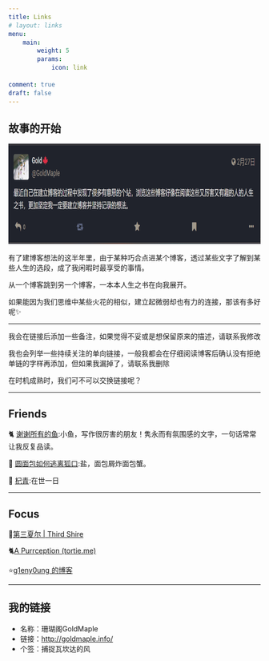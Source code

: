 ```yaml
---
title: Links
# layout: links
menu:
    main: 
        weight: 5
        params:
            icon: link

comment: true
draft: false
---
```

## 故事的开始
<div align="left">    
<img src="image.png" alt="故事的开始" width="800" height="200">
</div>

有了建博客想法的这半年里，由于某种巧合点进某个博客，透过某些文字了解到某些人生的选段，成了我闲暇时最享受的事情。

从一个博客跳到另一个博客，一本本人生之书在向我展开。

如果能因为我们思维中某些火花的相似，建立起微弱却也有力的连接，那该有多好呢✨

---

我会在链接后添加一些备注，如果觉得不妥或是想保留原来的描述，请联系我修改

我也会列举一些持续关注的单向链接，一般我都会在仔细阅读博客后确认没有拒绝单链的字样再添加，但如果我漏掉了，请联系我删除

在时机成熟时，我们可不可以交换链接呢？

---

## Friends

🐈‍ [谢谢所有的鱼](https://gregueria.icu/):小鱼，写作很厉害的朋友！隽永而有氛围感的文字，一句话常常让我反复品读。

🥯 [圆面包如何逃离狐口](https://sunnkynews.icu/):盐，面包屑炸面包蟹。

💚 [杞青](https://solanalifeblog.vercel.app/):在世一日

---

## Focus

🧶[第三夏尔 | Third Shire](https://thirdshire.com/)

🐈[A Purrception (tortie.me)](https://tortie.me/)

⭐[g1eny0ung 的博客](https://g1en.site/)



---

## 我的链接
- 名称：珊瑚阁GoldMaple
- 链接：http://goldmaple.info/
- 个签：捕捉瓦坎达的风

